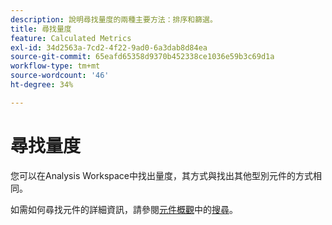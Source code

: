 ```yaml
---
description: 說明尋找量度的兩種主要方法：排序和篩選。
title: 尋找量度
feature: Calculated Metrics
exl-id: 34d2563a-7cd2-4f22-9ad0-6a3dab8d84ea
source-git-commit: 65eafd65358d9370b452338ce1036e59b3c69d1a
workflow-type: tm+mt
source-wordcount: '46'
ht-degree: 34%

---
```


# 尋找量度

您可以在Analysis Workspace中找出量度，其方式與找出其他型別元件的方式相同。

如需如何尋找元件的詳細資訊，請參閱[元件概觀](/help/components/overview.md)中的[搜尋](/help/components/overview.md#search)。
